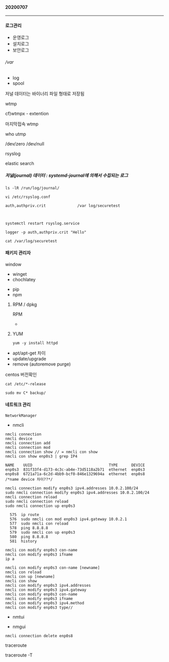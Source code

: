 #### 20200707

-----

#### 로그관리

- 운영로그
- 설치로그
- 보안로그



###### /var

- log
- spool  

저널 데이터는 바이너리 파일 형태로 저장됨

wtmp 

cf)wtmpx - extention

마지막접속 wtmp

who utmp

/dev/zero 		/dev/null

rsyslog

elastic search



##### 저널(journal) 데이터 : systemd-journal에 의해서 수집되는 로그

```
ls -lR /run/log/journal/
```







```
vi /etc/rsyslog.conf

auth,authpriv.crit				/var log/securetest



systemctl restart rsyslog.service

logger -p auth,authpriv.crit "Hello"
 
cat /var/log/securetest
```



#### 패키지 관리자

window

- winget
- chochlatey

<programming>

- pip
- npm

1. RPM / dpkg

   RPM

   -

2. YUM

   ```
   yum -y install httpd
   ```


- apt/apt-get 차이
- update/upgrade
- remove (autoremove purge)

centos 버전확인

```
cat /etc/*-release
```

```
sudo mv C* backup/
```



#### 네트워크 관리

```
NetworkManager
```

- nmcli

```
nmcli connection
nmcli device
nmcli connection add
nmcli connection mod
nmcli connection show // = nmcli con show
nmcli con show enp0s3 | grep IP4

```

```
NAME    UUID                                  TYPE      DEVICE 
enp0s3  831f33f4-d173-4c3c-ab4e-73d5118a2b71  ethernet  enp0s3 
enp0s8  6721a71a-6c2d-4bb9-bcf0-846e1329694a  ethernet  enp0s8 
/*name device 차이??*/

```

```
nmcli connection modify enp0s3 ipv4.addresses 10.0.2.100/24
sudo nmcli connection modify enp0s3 ipv4.addresses 10.0.2.100/24
nmcli connection reload
sudo nmcli connection reload
sudo nmcli connection up enp0s3
```

```
  575  ip route
  576  sudo nmcli con mod enp0s3 ipv4.gateway 10.0.2.1
  577  sudo nmcli con reload
  578  ping 8.8.8.8
  579  sudo nmcli con up enp0s3
  580  ping 8.8.8.8
  581  history

```

```
nmcli con modify enp0s3 con-name
nmcli con modify enp0s3 ifname
ip a
```

```
nmcli con modify enp0s3 con-name [newname]
nmcli con reload
nmcli con up [newname]
nmcli con show
nmcli con modify enp0s3 ipv4.addresses
nmcli con modify enp0s3 ipv4.gateway
nmcli con modify enp0s3 con-name
nmcli con modify enp0s3 ifname
nmcli con modify enp0s3 ipv4.method
nmcli con modify enp0s3 type// 
```



- nmtui

- nmgui

```
nmcli connection delete enp0s8
```

traceroute 

traceroute -T

